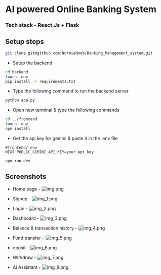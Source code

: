 # AI powered Online Banking System
### Tech stack - React.Js + Flask

## Setup steps

```bash
git clone git@github.com:NormieNoob/Banking_Management_system.git
```

* Setup the backend

```bash
cd backend
touch .env
pip install -r requirements.txt
```

* Type the following command to run the backend server

```bash
python app.py
```


* Open new terminal & type the following commands

```bash
cd ../frontend
touch .env
npm install
```

* Get the api key for gemini & paste it in the .env file


```
#frontend/.env
NEXT_PUBLIC_GEMINI_API_KEY=your_api_key
```

```bash
npn run dev
```

## Screenshots

* Home page -
![img.png](screenshots/img.png)


* Signup - 
![img_1.png](screenshots/img_1.png)


* Login -
![img_2.png](screenshots/img_2.png)


* Dashboard -
![img_3.png](screenshots/img_3.png)


* Balance & transaction history -
![img_4.png](screenshots/img_4.png)


* Fund transfer -
![img_5.png](screenshots/img_5.png)


* eposit -
![img_6.png](screenshots/img_6.png)


* Withdraw -
![img_7.png](screenshots/img_7.png)


* Ai Assistant -
![img_8.png](screenshots/img_8.png)
